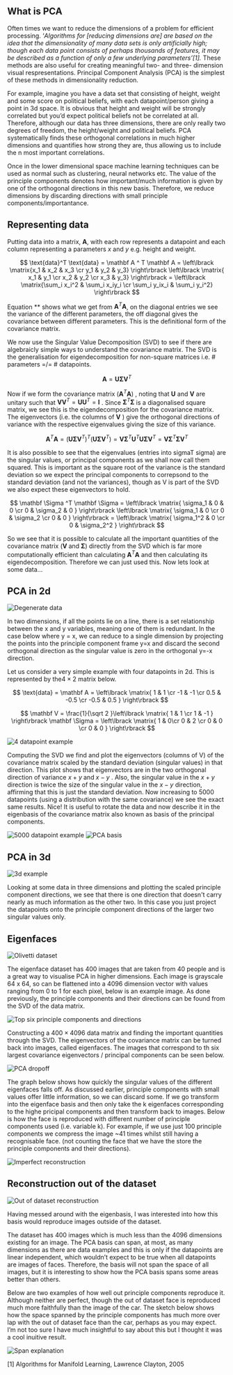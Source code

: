 ## What is PCA

Often times we want to reduce the dimensions of a problem for efficient processing. ‘*Algorithms for [reducing dimensions are] are based on the idea that the dimensionality of many data sets is only artificially high; though each data point consists of perhaps thousands of features, it may be described as a function of only a few underlying parameters’[1].* These methods are also useful for creating meaningful  two- and three- dimension visual respresentations. Principal Component Analysis (PCA) is the simplest of these methods in dimensionality reduction.

For example, imagine you have a data set that consisting of height, weight and some score on political beliefs, with each datapoint/person giving a point in 3d space. It is obvious that height and weight will be strongly correlated but you’d expect political beliefs not be correlated at all. Therefore, although our data has three dimensions, there are only really two degrees of freedom, the height/weight and political beliefs. PCA systematically finds these orthogonal correlations in much higher dimensions and quantifies how strong they are, thus allowing us to include the n most important correlations. 

Once in the lower dimensional space machine learning techniques can be used as normal such as clustering, neural networks etc. The value of the principle components denotes how important/much information is given by one of the orthogonal directions in this new basis. Therefore, we reduce dimensions by discarding directions with small principle components/importantance.

## Representing data

Putting data into a matrix, $\mathbf A$, with each row represents a datapoint and each column representing a parameters $x$ and $y$ e.g. height and weight. 

$$
\text{data}^T \text{data} = \mathbf A ^ T \mathbf A  = \left\lbrack \matrix{x_1 & x_2 & x_3 \cr y_1 & y_2 & y_3} \right\rbrack \left\lbrack \matrix{ x_1 & y_1 \cr x_2 & y_2 \cr x_3 & y_3} \right\rbrack = \left\lbrack \matrix{\sum_i x_i^2 & \sum_i x_iy_i \cr \sum_i y_ix_i & \sum_i y_i^2} \right\rbrack
$$

 

Equation ** shows what we get from $\mathbf A ^T \mathbf A$, on the diagonal entries we see the variance of the different parameters, the off diagonal gives the covariance between different parameters. This is the definitional form of the covariance matrix.

We now use the Singular Value Decomposition (SVD) to see if there are algebraicly simple ways to understand the covariance matrix. The SVD is the generalisation for eigendecomposition for non-square matrices i.e. # parameters =/= # datapoints. 

$$
\mathbf A = \mathbf U \mathbf \Sigma \mathbf V ^T
$$

Now if we form the covariance matrix $(\mathbf A ^T \mathbf A )$ , noting that $\mathbf U$  and $\mathbf V$ are unitary such that $\mathbf V \mathbf V^T = \mathbf U \mathbf U^T = \mathbf I$  . Since $\mathbf \Sigma ^ T \mathbf \Sigma$  is a diagonalised square matrix, we see this is the eigendecomposition for the covariance matrix. The eigenvectors (i.e. the columns of $\mathbf V$ ) give the orthogonal directions of variance with the respective eigenvalues giving the size of this variance. 

$$
\mathbf A ^ T \mathbf A = (\mathbf U \mathbf \Sigma \mathbf V ^T)^T(\mathbf U \mathbf \Sigma \mathbf V ^T) = \mathbf V \mathbf \Sigma ^T \mathbf U^T \mathbf U \mathbf \Sigma \mathbf V ^T = \mathbf V \mathbf \Sigma ^T \mathbf \Sigma \mathbf V ^T
$$

It is also possible to see that the eigenvalues (entries into sigmaT sigma) are the singular values, or principal components as we shall now call them squared. This is important as the square root of the variance is the standard deviation so we expect the principal components to correpsond to the standard deviation (and not the variances), though as V is part of the SVD we also expect these eigenvectors to hold. 

$$
\mathbf \Sigma ^T \mathbf \Sigma   = \left\lbrack \matrix{ \sigma_1  & 0 & 0 \cr 0 & \sigma_2 & 0 } \right\rbrack \left\lbrack \matrix{ \sigma_1 & 0 \cr 0 & \sigma_2 \cr 0 & 0 } \right\rbrack = \left\lbrack \matrix{ \sigma_1^2 & 0 \cr 0 & \sigma_2^2 } \right\rbrack
$$

So we see that it is possible to calculate all the important quantities of the covariance matrix ($\mathbf V \;\text{and} \; \mathbf \Sigma$) directly from the SVD which is far more computationally efficient than calculating $\mathbf A ^ T \mathbf A$  and then calculating its eigendecomposition. Therefore we can just used this. Now lets look at some data… 

## PCA in 2d

![Degenerate data](./figures/degenerate.png)

In two dimensions, if all the points lie on a line, there is a set relationship between the x and y variables, meaning one of them is redundant. In the case below where y = x, we can reduce to a single dimension by projecting the points into the principle component frame y=x and discard the second orthogonal direction as the singular value is zero in the orthogonal y=-x direction.

Let us consider a very simple example with four datapoints in 2d. This is represented by the$4 \times 2$  matrix below.

$$
\text{data} = \mathbf A = \left\lbrack \matrix{ 1 & 1 \cr -1 & -1 \cr 0.5 & -0.5 \cr -0.5 & 0.5 } \right\rbrack
$$

$$
\mathbf V = \frac{1}{\sqrt 2 }\left\lbrack \matrix{ 1 & 1 \cr 1 & -1  } \right\rbrack \mathbf \Sigma  = \left\lbrack \matrix{ 1 &  0\cr 0 & 2 \cr 0 & 0 \cr 0 & 0  } \right\rbrack
$$

![4 datapoint example](./figures/4_datapoints.png)

Computing the SVD we find and plot the eigenvectors (columns of V) of the covariance matrix scaled by the standard deviation (singular values) in that direction. This plot shows that eigenvectors are in the two orthogonal direction of variance $x + y \; \text{and} \; x - y$ . Also, the singular value in the $x + y$  direction is twice the size of the singular value in the $x - y$  direction, affirming that this is just the standard deviation. Now increasing to 5000 datapoints (using a distribution with the same covariance) we see the exact same results. Nice! It is useful to rotate the data and now describe it in the eigenbasis of the covariance matrix also known as basis of the principal components. 

![5000 datapoint example](./figures/5000_datapoints.png)
![PCA basis](./figures/pca_basis.png)

## PCA in 3d

![3d example](./figures/3d.png)

Looking at some data in three dimensions and plotting the scaled principle component directions, we see that there is one direction that doesn't carry nearly as much information as the other two. In this case you just project the datapoints onto the principle component directions of the larger two singular values only.

 

## Eigenfaces

![Olivetti dataset](./figures/olivetti_dataset.png)

The eigenface dataset has 400 images that are taken from 40 people and is a great way to visualise PCA in higher dimensions. Each image is grayscale 64 x 64, so can be flattened into a 4096 dimension vector with values ranging from 0 to 1 for each pixel, below is an example image. As done previously, the principle components and their directions can be found from the SVD of the data matrix.


![Top six principle components and directions](./figures/principle_components.png)

Constructing a $400 \times 4096$  data matrix and finding the important quantities through the SVD. The eigenvectors of the covariance matrix can be turned back into images, called eigenfaces. The images that correspond to th six largest covariance eigenvectors / principal components can be seen below. 

![PCA dropoff](./figures/pca_dropoff.png)

The graph below shows how quickly the singular values of the different eigenfaces falls off. As discussed earlier, principle components with small values offer little information, so we can discard some. If we go transform into the eigenface basis and then only take the k eigenfaces corresponding to the highe pricipal components and then transform back to images. Below is how the face is reproduced with different number of principle components used (i.e. variable k). For example, if we use just 100 principle components we compress the image ~41 times whilst still having a recognisable face. (not counting the face that we have the store the principle components and their directions).

![Imperfect reconstruction](./figures/imperfect_reconstruction.png)

## Reconstruction out of the dataset

![Out of dataset reconstruction](./figures/ood_reconstruction.png)

Having messed around with the eigenbasis, I was interested into how this basis would reproduce images outside of the dataset.

The dataset has 400 images which is much less than the 4096 dimensions existing for an image. The PCA basis can span, at most, as many dimensions as there are data examples and this is only if the datapoints are linear independent, which wouldn’t expect to be true when all datapoints are images of faces. Therefore, the basis will not span the space of all images, but it is interesting to show how the PCA basis spans some areas better than others.

Below are two examples of how well out principle components reproduce it. Although neither are perfect, though the out of dataset face is reproduced much more faithfully than the image of the car. The sketch below shows how the space spanned by the principle components has much more over lap with the out of dataset face than the car, perhaps as you may expect. I’m not too sure I have much insightful to say about this but I thought it was a cool inuitive result.

![Span explanation](./figures/span_explanation.jpg)

[1] Algorithms for Manifold Learning, Lawrence Clayton, 2005




